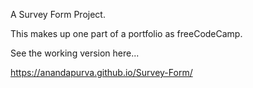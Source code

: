A Survey Form Project.

This makes up one part of a portfolio as freeCodeCamp.

See the working version here...

https://anandapurva.github.io/Survey-Form/
